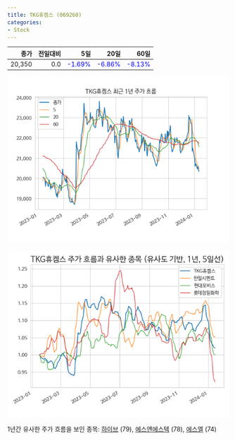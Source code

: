 ```yaml
---
title: TKG휴켐스 (069260)
categories:
- Stock
---
```


|종가|전일대비|5일|20일|60일|
|---:|-------:|--:|---:|---:|
|20,350|0.0|<span style="color: blue">-1.69%</span>|<span style="color: blue">-6.86%</span>|<span style="color: blue">-8.13%</span>|


<!-- more -->

![069260](/assets/images/stock/069260.png)

![069260](/assets/images/stock/069260_sim.png)

1년간 유사한 주가 흐름을 보인 종목:
[하이브](/stock/352820/) (79),
[에스앤에스텍](/stock/101490/) (78),
[에스엘](/stock/005850/) (74)